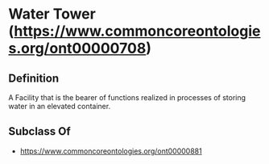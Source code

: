 # Water Tower (https://www.commoncoreontologies.org/ont00000708)

## Definition
A Facility that is the bearer of functions realized in processes of storing water in an elevated container.

## Subclass Of
- https://www.commoncoreontologies.org/ont00000881

